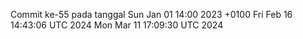 Commit ke-55 pada tanggal Sun Jan 01 14:00 2023 +0100
Fri Feb 16 14:43:06 UTC 2024
Mon Mar 11 17:09:30 UTC 2024
